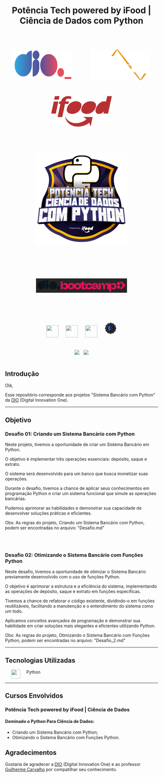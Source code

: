 <div align="center">
    <h1>Potência Tech powered by iFood | Ciência de Dados com Python</h1>
</div>
<br><br>
<div align="center">
    <img src="assets\images\dio-logo.png" width="200" height="100" hspace="25" style="margin: 25px">
    <img src="assets\images\PotenciaTech-logo.png" width="200" height="100" hspace="25" style="margin: 25px">
    <img src="assets\images\ifood-logo.png" width="200" height="100" hspace="25" style="margin: 25px">
</div>
<br><br>
<div align="center"><img src="assets\images\bootcamp-logo.png" width="" height="300" hspace="" style="margin: 25px">
</div>
<br><br>
<div align="center"> <img src="assets\images\bootcamp-dio.png" width="300" height="" hspace="10" style="margin: 50px"/>
</div>     
<br><br>
<div align="center">
    <img src="https://cdn.jsdelivr.net/gh/devicons/devicon/icons/git/git-original.svg" width="40" height="40" hspace="10" style="margin: 10px"/>
    <img src="https://cdn.jsdelivr.net/gh/devicons/devicon/icons/python/python-original.svg" width="40" height="40" hspace="10" style="margin: 10px"/>
    <img src="https://cdn.jsdelivr.net/gh/devicons/devicon/icons/mysql/mysql-original.svg" width="40" height="40" hspace="10" style="margin: 10px"/>
    <img src="assets\images\MachineLearning-logo.png" width="40" height="40" hspace="10" style="margin: 10px"/>       
</div>
<br>

</p>
<div align="center">
    <img src="https://img.shields.io/badge/IN%C3%8DCIO-01%2F07%2F2023-green" hspace="5"/>
    <img src="https://img.shields.io/badge/T%C3%89RMINO-03%2F09%2F2023-red" hspace="5"/>
</div>
<br>

## Introdução
Olá,

Esse repositório corresponde aos projetos "Sistema Bancário com Python" da [DIO](https://www.dio.me/) (Digital Innovation One).

<hr>

## Objetivo

### Desafio 01: Criando um Sistema Bancário com Python

Neste projeto, tivemos a oportunidade de criar um Sistema Bancário em Python. 

O objetivo é implementar três operações essenciais: depósito, saque e extrato. 

O sistema será desenvolvido para um banco que busca monetizar suas operações. 

Durante o desafio, tivemos a chance de aplicar seus conhecimentos em programação Python e criar um sistema funcional que simule as operações bancárias. 

Pudemos aprimorar as habilidades e demonstrar sua capacidade de desenvolver soluções práticas e eficientes.

Obs: As regras do projeto, Criando um Sistema Bancário com Python, podem ser encontradas no arquivo: "Desafio.md"

<br><br>

### Desafio 02: Otimizando o Sistema Bancário com Funções Python

Neste desafio, tivemos a oportunidade de otimizar o Sistema Bancário previamente desenvolvido com o uso de funções Python. 

O objetivo é aprimorar a estrutura e a eficiência do sistema, implementando as operações de depósito, saque e extrato em funções específicas. 

Tivemos a chance de refatorar o código existente, dividindo-o em funções reutilizáveis, facilitando a manutenção e o entendimento do sistema como um todo. 

Aplicamos conceitos avançados de programação e demonstrar sua habilidade em criar soluções mais elegantes e eficientes utilizando Python.

Obs: As regras do projeto, Otimizando o Sistema Bancário com Funções Python, podem ser encontradas no arquivo: "Desafio_2.md"
<hr>

## Tecnologias Utilizadas

<a style=display:flex><img src="https://cdn.jsdelivr.net/gh/devicons/devicon/icons/python/python-original.svg" width="30" height="30" hspace="20"> Python</a>

<hr>       

## Cursos Envolvidos
### **Potência Tech powered by iFood | Ciência de Dados** 
#### **Dominado o Python Para Ciência de Dados:**

- Criando um Sistema Bancário com Python;
- Otimizando o Sistema Bancário com Funções Python.

## Agradecimentos
Gostaria de agradecer a [DIO](https://www.dio.me/) (Digital Innovation One) e ao professor [Guilherme Carvalho](https://github.com/guicarvalho) por compatilhar seu conhecimento. 
